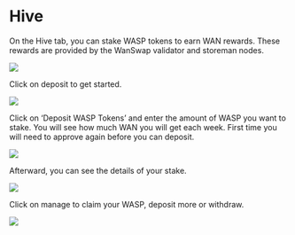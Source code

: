 # Hive

On the Hive tab, you can stake WASP tokens to earn WAN rewards. These rewards are provided by the WanSwap validator and storeman nodes.

![](https://cdn-images-1.medium.com/max/2000/1*jomt5uxN7819bpDkjmo7IQ.png)

Click on deposit to get started.

![](https://cdn-images-1.medium.com/max/2000/1*-jdfC6tBkeUJNFmr0S5EOQ.png)

Click on ‘Deposit WASP Tokens’ and enter the amount of WASP you want to stake. You will see how much WAN you will get each week. First time you will need to approve again before you can deposit.

![](https://cdn-images-1.medium.com/max/2000/1*w3BGN48E3aNeAgo4uo2cLA.png)

Afterward, you can see the details of your stake.

![](https://cdn-images-1.medium.com/max/2000/1*dOWmUptQQpVI66VhjNmheQ.png)

Click on manage to claim your WASP, deposit more or withdraw.

![](https://cdn-images-1.medium.com/max/2000/1*G0f30hNYsL2NlF8av7GKbw.png)
